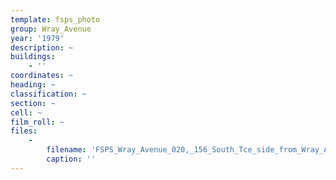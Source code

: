 ```yaml
---
template: fsps_photo
group: Wray_Avenue
year: '1979'
description: ~
buildings:
    - ''
coordinates: ~
heading: ~
classification: ~
section: ~
cell: ~
film_roll: ~
files:
    -
        filename: 'FSPS_Wray_Avenue_020,_156_South_Tce_side_from_Wray_Ave,_13-6-A,_1979.png'
        caption: ''
---
```

